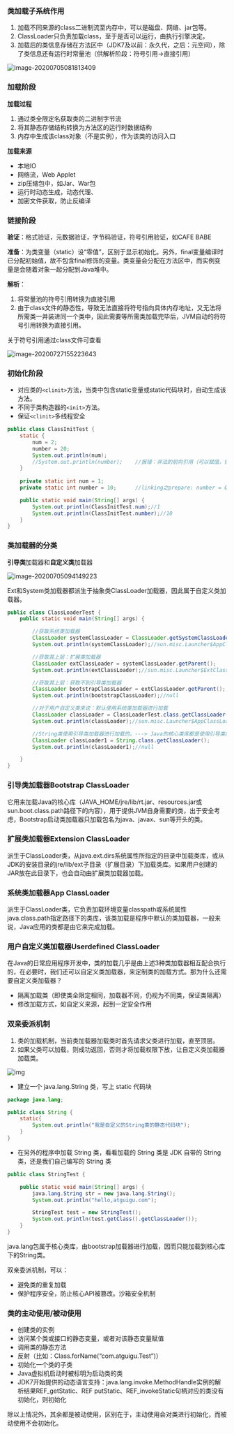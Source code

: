 ### 类加载子系统作用

1. 加载不同来源的class二进制流至内存中，可以是磁盘、网络、jar包等。
2. ClassLoader只负责加载class，至于是否可以运行，由执行引擎决定。
3. 加载后的类信息存储在方法区中（JDK7及以前：永久代，之后：元空间），除了类信息还有运行时常量池（供解析阶段：符号引用->直接引用）

![image-20200705081813409](https://imagebag.oss-cn-chengdu.aliyuncs.com/img/aHR0cDovL2hleWdvLm9zcy1jbi1zaGFuZ2hhaS5hbGl5dW5jcy5jb20vaW1hZ2VzL2ltYWdlLTIwMjAwNzA1MDgxODEzNDA5LnBuZw)

### 加载阶段

**加载过程**

1. 通过类全限定名获取类的二进制字节流
2. 将其静态存储结构转换为方法区的运行时数据结构
3. 内存中生成该class对象（不是实例），作为该类的访问入口

**加载来源**

- 本地IO
- 网络流，Web Applet
- zip压缩包中，如Jar、War包
- 运行时动态生成，动态代理、
- 加密文件获取，防止反编译

### 链接阶段

**验证**：格式验证，元数据验证，字节码验证，符号引用验证，如CAFE BABE

**准备**：为类变量（static）设“零值”，区别于显示初始化。另外，final变量编译时已分配初始值，故不包含final修饰的变量。类变量会分配在方法区中，而实例变量是会随着对象一起分配到Java堆中。

**解析**：

1. 将常量池的符号引用转换为直接引用
2. 由于class文件的静态性，导致无法直接将符号指向具体内存地址，又无法将所需类一并装进同一个类中，因此需要等所需类加载完毕后，JVM自动的将符号引用转换为直接引用。

关于符号引用通过class文件可查看

![image-20200727155223643](https://imagebag.oss-cn-chengdu.aliyuncs.com/img/aHR0cDovL2hleWdvLm9zcy1jbi1zaGFuZ2hhaS5hbGl5dW5jcy5jb20vaW1hZ2VzL2ltYWdlLTIwMjAwNzI3MTU1MjIzNjQzLnBuZw)

### 初始化阶段

- 对应类的`<clinit>`方法，当类中包含static变量或static代码块时，自动生成该方法。
- 不同于类构造器的`<init>`方法。
- 保证`<clinit>`多线程安全

```java
public class ClassInitTest {
    static {
        num = 2;
        number = 20;
        System.out.println(num);
        //System.out.println(number);    //报错：非法的前向引用（可以赋值，但不能调用）
    }
    
    private static int num = 1;
    private static int number = 10;      //linking之prepare: number = 0 --> initial: 20 --> 10

    public static void main(String[] args) {
        System.out.println(ClassInitTest.num);//1
        System.out.println(ClassInitTest.number);//10
    }
}
```

### 类加载器的分类

**引导类**加载器和**自定义类**加载器

![image-20200705094149223](https://imagebag.oss-cn-chengdu.aliyuncs.com/img/aHR0cDovL2hleWdvLm9zcy1jbi1zaGFuZ2hhaS5hbGl5dW5jcy5jb20vaW1hZ2VzL2ltYWdlLTIwMjAwNzA1MDk0MTQ5MjIzLnBuZw)

Ext和System类加载器都派生于抽象类ClassLoader加载器，因此属于自定义类加载器。

```java
public class ClassLoaderTest {
    public static void main(String[] args) {

        //获取系统类加载器
        ClassLoader systemClassLoader = ClassLoader.getSystemClassLoader();
        System.out.println(systemClassLoader);//sun.misc.Launcher$AppClassLoader@18b4aac2

        //获取其上层：扩展类加载器
        ClassLoader extClassLoader = systemClassLoader.getParent();
        System.out.println(extClassLoader);//sun.misc.Launcher$ExtClassLoader@1540e19d

        //获取其上层：获取不到引导类加载器
        ClassLoader bootstrapClassLoader = extClassLoader.getParent();
        System.out.println(bootstrapClassLoader);//null

        //对于用户自定义类来说：默认使用系统类加载器进行加载
        ClassLoader classLoader = ClassLoaderTest.class.getClassLoader();
        System.out.println(classLoader);//sun.misc.Launcher$AppClassLoader@18b4aac2

        //String类使用引导类加载器进行加载的。---> Java的核心类库都是使用引导类加载器进行加载的。
        ClassLoader classLoader1 = String.class.getClassLoader();
        System.out.println(classLoader1);//null

    }
}
```

### 引导类加载器Bootstrap ClassLoader

它用来加载Java的核心库（JAVA_HOME/jre/lib/rt.jar、resources.jar或sun.boot.class.path路径下的内容），用于提供JVM自身需要的类，出于安全考虑，Bootstrap启动类加载器只加载包名为java、javax、sun等开头的类。

### 扩展类加载器Extension ClassLoader

派生于ClassLoader类，从java.ext.dirs系统属性所指定的目录中加载类库，或从JDK的安装目录的jre/lib/ext子目录（扩展目录）下加载类库。如果用户创建的JAR放在此目录下，也会自动由扩展类加载器加载。

### 系统类加载器App ClassLoader

派生于ClassLoader类，它负责加载环境变量classpath或系统属性java.class.path指定路径下的类库，该类加载是程序中默认的类加载器，一般来说，Java应用的类都是由它来完成加载。

### 用户自定义类加载器Userdefined ClassLoader

在Java的日常应用程序开发中，类的加载几乎是由上述3种类加载器相互配合执行的，在必要时，我们还可以自定义类加载器，来定制类的加载方式。那为什么还需要自定义类加载器？

- 隔离加载类（即使类全限定相同，加载器不同，仍视为不同类，保证类隔离）
- 修改加载方式，如自定义来源，起到一定安全作用

### 双亲委派机制

1. 类的加载机制，当前类加载器加载类时首先请求父类进行加载，直至顶层。
2. 如果父类可以加载，则成功返回，否则才将加载权限下放，让自定义类加载器加载类。

![img](https://imagebag.oss-cn-chengdu.aliyuncs.com/img/aHR0cDovL2hleWdvLm9zcy1jbi1zaGFuZ2hhaS5hbGl5dW5jcy5jb20vaW1hZ2VzL2ltYWdlLTIwMjAwNzA1MTA1MTUxMjU4LnBuZw)

- 建立一个 java.lang.String 类，写上 static 代码块

```java
package java.lang;

public class String {
    static{
        System.out.println("我是自定义的String类的静态代码块");
    }
}
```

- 在另外的程序中加载 String 类，看看加载的 String 类是 JDK 自带的 String 类，还是我们自己编写的 String 类

```java
public class StringTest {

    public static void main(String[] args) {
        java.lang.String str = new java.lang.String();
        System.out.println("hello,atguigu.com");

        StringTest test = new StringTest();
        System.out.println(test.getClass().getClassLoader());
    }
}
```

java.lang包属于核心类库，由bootstrap加载器进行加载，因而只能加载到核心库下的String类。

双亲委派机制，可以：

- 避免类的重复加载
- 保护程序安全，防止核心API被篡改。沙箱安全机制

### 类的主动使用/被动使用

- 创建类的实例
- 访问某个类或接口的静态变量，或者对该静态变量赋值
- 调用类的静态方法
- 反射（比如：Class.forName(“com.atguigu.Test”)）
- 初始化一个类的子类
- Java虚拟机启动时被标明为启动类的类
- JDK7开始提供的动态语言支持：java.lang.invoke.MethodHandle实例的解析结果REF_getStatic、REF putStatic、REF_invokeStatic句柄对应的类没有初始化，则初始化

除以上情况外，其余都是被动使用，区别在于，主动使用会对类进行初始化，而被动使用不会初始化。